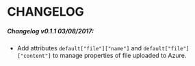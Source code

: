 # CHANGELOG

##### Changelog v0.1.1 03/08/2017:

- Add attributes `default["file"]["name"]` and `default["file"]["content"]` to manage properties of file uploaded to Azure.
